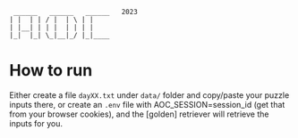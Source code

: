 ```
 ______   ______   ______   2023
| |  | | / |  | \ | |           
| |__| | | |  | | | |           
|_|  |_| \_|__|_/ |_|____       

```                               

# How to run
Either create a file `dayXX.txt` under `data/` folder and copy/paste your puzzle inputs there, or create an `.env` file with AOC_SESSION=session_id (get that from your browser cookies), and the [golden] retriever will retrieve the inputs for you.
